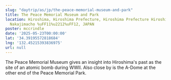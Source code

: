 ```yaml
---
slug: "daytrip/as/jp/the-peace-memorial-museum-and-park"
title: The Peace Memorial Museum and Park
location: Hiroshima, Hiroshima Prefecture, Hiroshima Prefecture Hiroshima Naka Ward
  Nakajimacho %uFF11%u2212%uFF12, JAPAN
poster: mccrindle
date: '2025-05-23T00:00:00'
lat: '34.39195572818684'
lng: '132.45215393836975'
url: null
---
```


The Peace Memorial Museum gives an insight into Hiroshima's past as the site of an atomic bomb during WWII. Also close by is the A-Dome at the other end of the Peace Memorial Park.

